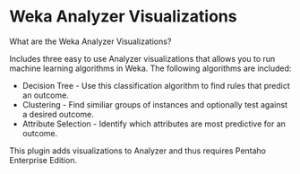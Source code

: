 # Weka Analyzer Visualizations #

What are the Weka Analyzer Visualizations?

Includes three easy to use Analyzer visualizations that allows you to run machine learning algorithms in Weka.  The following algorithms are included:

* Decision Tree - Use this classification algorithm to find rules that predict an outcome.
* Clustering - Find similiar groups of instances and optionally test against a desired outcome.
* Attribute Selection - Identify which attributes are most predictive for an outcome.

This plugin adds visualizations to Analyzer and thus requires Pentaho Enterprise Edition.



